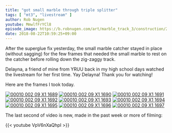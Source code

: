 ```yaml
---
title: "got small marble through triple splitter"
tags: [ "mt3", "livestream" ]
author: Rob Nugen
youtube: MmwlfFrYCl8
episode_image: https://b.robnugen.com/art/marble_track_3/construction/2018/2018_aug_22_got_small_marble_through_triple_splitter.jpg
date: 2018-08-22T10:59:25+09:00
---
```


After the superglue fix yesterday, the small marble catcher stayed in
place (without sagging) for the few frames that needed the small
marble to rest on the catcher before rolling down the zig-zaggy track.

Delayna, a friend of mine from YRUU back in my high school days
watched the livestream for her first time.  Yay Delayna!  Thank you
for watching!

Here are the frames I took today.

[![00010 002 09 X1 1689](//b.robnugen.com/art/marble_track_3/frames/2018/thumbs/00010_002_09_X1_1689.jpg)](//b.robnugen.com/art/marble_track_3/frames/2018/00010_002_09_X1_1689.jpg)
[![00010 002 09 X1 1690](//b.robnugen.com/art/marble_track_3/frames/2018/thumbs/00010_002_09_X1_1690.jpg)](//b.robnugen.com/art/marble_track_3/frames/2018/00010_002_09_X1_1690.jpg)
[![00010 002 09 X1 1691](//b.robnugen.com/art/marble_track_3/frames/2018/thumbs/00010_002_09_X1_1691.jpg)](//b.robnugen.com/art/marble_track_3/frames/2018/00010_002_09_X1_1691.jpg)
[![00010 002 09 X1 1692](//b.robnugen.com/art/marble_track_3/frames/2018/thumbs/00010_002_09_X1_1692.jpg)](//b.robnugen.com/art/marble_track_3/frames/2018/00010_002_09_X1_1692.jpg)
[![00010 002 09 X1 1693](//b.robnugen.com/art/marble_track_3/frames/2018/thumbs/00010_002_09_X1_1693.jpg)](//b.robnugen.com/art/marble_track_3/frames/2018/00010_002_09_X1_1693.jpg)
[![00010 002 09 X1 1694](//b.robnugen.com/art/marble_track_3/frames/2018/thumbs/00010_002_09_X1_1694.jpg)](//b.robnugen.com/art/marble_track_3/frames/2018/00010_002_09_X1_1694.jpg)
[![00010 002 09 X1 1695](//b.robnugen.com/art/marble_track_3/frames/2018/thumbs/00010_002_09_X1_1695.jpg)](//b.robnugen.com/art/marble_track_3/frames/2018/00010_002_09_X1_1695.jpg)
[![00010 002 09 X1 1696](//b.robnugen.com/art/marble_track_3/frames/2018/thumbs/00010_002_09_X1_1696.jpg)](//b.robnugen.com/art/marble_track_3/frames/2018/00010_002_09_X1_1696.jpg)
[![00010 002 09 X1 1697](//b.robnugen.com/art/marble_track_3/frames/2018/thumbs/00010_002_09_X1_1697.jpg)](//b.robnugen.com/art/marble_track_3/frames/2018/00010_002_09_X1_1697.jpg)

The last second of video is new, made in the past week or more of filming:

{{< youtube VpV6nXaQhpI >}}
